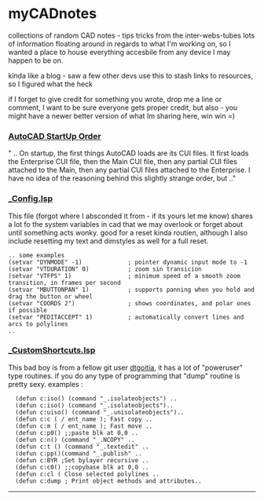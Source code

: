# myCADnotes
collections of random CAD notes - tips tricks from the inter-webs-tubes
lots of information floating around in regards to what I'm working on, so I wanted a place to house everything accesbile from any device I may happen to be on.

kinda like a blog  - saw a few other devs use this to stash links to resources, so I figured what the heck

if I forget to give credit for something you wrote, drop me a line or comment, I want to be sure everyone gets proper credit, but also - you might have a newer better version of what Im sharing here, win win =)

### [AutoCAD StartUp Order](https://github.com/joseguia/myCADnotes/wiki/AutoCAD-Loading-Order-(good-info))
 " .. On startup, the first things AutoCAD loads are its CUI files. It first loads the Enterprise CUI file, then the Main CUI file, then any partial CUI files attached to the Main, then any partial CUI files attached to the Enterprise. I have no idea of the reasoning behind this slightly strange order, but  .."

### [_Config.lsp](https://github.com/joseguia/myCADnotes/blob/main/_Config.lsp)
 This file (forgot where I absconded it from - if its yours let me know) shares a lot fo the system variables in cad that we may overlook or forget about until something acts wonky. good for a reset kinda routien, although I also include resetting my text and dimstyles as well for a full reset.
  ```
  .. some examples
  (setvar "DYNMODE" -1)             ; pointer dynamic input mode to -1
  (setvar "VTDURATION" 0)           ; zoom sin transicion
  (setvar "VTFPS" 1)                ; minimum speed of a smooth zoom transition, in frames per second
  (setvar "MBUTTONPAN" 1)           ; supports panning when you hold and drag the button or wheel
  (setvar "COORDS 2")               ; shows coordinates, and polar ones if possible
  (setvar "PEDITACCEPT" 1)          ; automatically convert lines and arcs to polylines
  ..
```

### [_CustomShortcuts.lsp](https://github.com/joseguia/myCADnotes/blob/main/_CustomShortcuts.lsp)
 This bad boy is from a fellow git user  [dtgoitia](https://github.com/dtgoitia/civil-autolisp/commits?author=dtgoitia), it has a lot of "poweruser" type routines. if you do any type of programming that "dump" routine is pretty sexy.
examples :
```
  (defun c:iso() (command "_.isolateobjects") ..
  (defun c:iso() (command "_.isolateobjects")..
  (defun c:uiso() (command "_.unisolateobjects")..
  (defun c:c ( / ent_name ); Fast copy ..
  (defun c:m ( / ent_name ); Fast move ..
  (defun c:p0() ;;paste blk at 0,0 ..
  (defun c:n() (command "_.NCOPY" ..
  (defun c:t () (command "_.textedit" ..
  (defun c:pp()(command "_.publish" ..
  (defun c:BYR ;Set bylayer recursive ..
  (defun c:c0() ;;copybase blk at 0,0 ..
  (defun c:cl ( Close selected polylines ..
  (defun c:dump ; Print object methods and attributes..
```
-------------------------------------------------------
